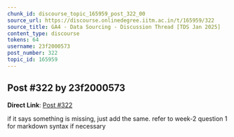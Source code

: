 ```yaml
---
chunk_id: discourse_topic_165959_post_322_00
source_url: https://discourse.onlinedegree.iitm.ac.in/t/165959/322
source_title: GA4 - Data Sourcing - Discussion Thread [TDS Jan 2025]
content_type: discourse
tokens: 64
username: 23f2000573
post_number: 322
topic_id: 165959
---
```


## Post #322 by 23f2000573

**Direct Link**: [Post #322](https://discourse.onlinedegree.iitm.ac.in/t/165959/322)

if it says something is missing, just add the same. refer to week-2 question 1 for markdown syntax if necessary
